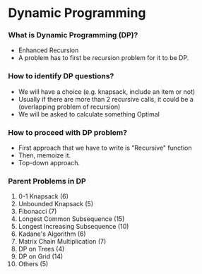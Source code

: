 # Dynamic Programming

### What is Dynamic Programming (DP)?
- Enhanced Recursion
- A problem has to first be recursion problem for it to be DP.

### How to identify DP questions?
- We will have a choice (e.g. knapsack, include an item or not)
- Usually if there are more than 2 recursive calls, it could be a (overlapping problem of recursion)
- We will be asked to calculate something Optimal

### How to proceed with DP problem?
- First approach that we have to write is "Recursive" function
- Then, memoize it.
- Top-down approach.

### Parent Problems in DP

01. 0-1 Knapsack (6)
02. Unbounded Knapsack (5)
03. Fibonacci (7)
04. Longest Common Subsequence (15)
05. Longest Increasing Subsequence (10)
06. Kadane's Algorithm (6)
07. Matrix Chain Multiplication (7)
08. DP on Trees (4)
09. DP on Grid (14)
10. Others (5)
